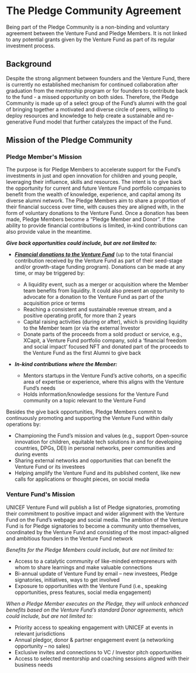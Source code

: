 # The Pledge Community Agreement

Being part of the Pledge Community is a non-binding and voluntary agreement between the Venture Fund and Pledge Members. It is not linked to any potential grants given by the Venture Fund as part of its regular investment process.

## Background
Despite the strong alignment between founders and the Venture Fund, there is currently no established mechanism for continued collaboration after graduation from the mentorship program or for founders to contribute back to the fund - a missed opportunity on both sides.
Therefore, the Pledge Community is made up of a select group of the Fund’s alumni with the goal of bringing together a motivated and diverse circle of peers, willing to deploy resources and knowledge to help create a sustainable and re-generative Fund model that further catalyzes the impact of the Fund.

## Mission of the Pledge Community

### Pledge Member's Mission
The purpose is for Pledge Members to accelerate support for the Fund’s investments in just and open innovation for children and young people, leveraging their influence, skills and resources.
The intent is to give back the opportunity for current and future Venture Fund portfolio companies to benefit from the wealth of knowledge, experience, and capital among its diverse alumni network.
The Pledge Members aim to share a proportion of their financial success over time, with causes they are aligned with, in the form of voluntary donations to the Venture Fund.
Once a donation has been made, Pledge Members become a “Pledge Member and Donor”. If the ability to provide financial contributions is limited, in-kind contributions can also provide value in the meantime.  

**_Give back opportunities could include, but are not limited to:_**
* **_[Financial donations to the Venture Fund](https://form.jotform.com/243263991318058)_** (up to the total financial contribution received by the Venture Fund as part of their seed-stage and/or growth-stage funding program). Donations can be made at any time, or may be triggered by:
    * A liquidity event, such as a merger or acquisition where the Member team benefits from liquidity. It could also present an opportunity to advocate for a donation to the Venture Fund as part of the acquisition price or terms
    * Reaching a consistent and sustainable revenue stream, and a positive operating profit, for more than 2 years 
    * Capital raising activities (during or after), which is providing liquidity to the Member team (or via the external Investor   
    * Donate parts of the proceeds from a sold product or service, e.g., XCapit, a Venture Fund portfolio company, sold a ‘financial freedom and social impact’ focused NFT and donated part of the proceeds to the Venture Fund as the first Alumni to give back  
 
* **_In-kind contributions where the Member:_**
    * Mentors startups in the Venture Fund’s active cohorts, on a specific area of expertise or experience, where this aligns with the Venture Fund’s needs 
    * Holds information/knowledge sessions for the Venture Fund community on a topic relevant to the Venture Fund



 
Besides the give back opportunities, Pledge Members commit to continuously promoting and supporting the Venture Fund within daily operations by:  
* Championing the Fund’s mission and values (e.g., support Open-source innovation for children, equitable tech solutions in and for developing countries, DPGs, DEI) in personal networks, peer communities and during events
* Sharing external networks and opportunities that can benefit the Venture Fund or its investees   
* Helping amplify the Venture Fund and its published content, like new calls for applications or thought pieces, on social media  

### Venture Fund's Mission
UNICEF Venture Fund will publish a list of Pledge signatories, promoting their commitment to positive impact and wider alignment with the Venture Fund on the Fund’s webpage and social media.
The ambition of the Venture Fund is for Pledge signatories to become a community unto themselves, coordinated by the Venture Fund and consisting of the most impact-aligned and ambitious founders in the Venture Fund network

_Benefits for the Pledge Members could include, but are not limited to:_
* Access to a catalytic community of like-minded entrepreneurs with whom to share learnings and make valuable connections 
* Bi-annual update of Venture Fund by email – new investees, Pledge signatories, initiatives, ways to get involved 
* Exposure to opportunities with the Venture Fund (i.e., speaking opportunities, press features, social media engagement)

_When a Pledge Member executes on the Pledge, they will unlock enhanced benefits based on the Venture Fund’s standard Donor agreements, which could include, but are not limited to:_
* Priority access to speaking engagement with UNICEF at events in relevant jurisdictions 
* Annual pledgor, donor & partner engagement event (a networking opportunity – no sales) 
* Exclusive invites and connections to VC / Investor pitch opportunities
* Access to selected mentorship and coaching sessions aligned with their business needs  

 
